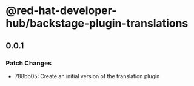 # @red-hat-developer-hub/backstage-plugin-translations

## 0.0.1

### Patch Changes

- 788bb05: Create an initial version of the translation plugin
